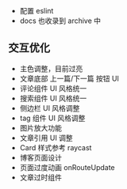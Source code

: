 - 配置 eslint
- docs 也收录到 archive 中

## 交互优化

- 主色调整，目前过亮
- 文章底部 上一篇/下一篇 按钮 UI
- 评论组件 UI 风格统一
- 搜索组件 UI 风格统一
- 侧边栏 UI 风格调整
- tag 组件 UI 风格调整
- 图片放大功能
- 文章引用 UI 调整
- Card 样式参考 raycast
- 博客页面设计
- 页面过度动画 onRouteUpdate
- 文章过时组件
